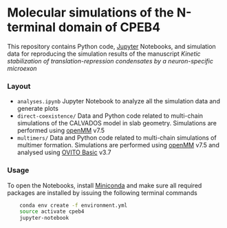 
# Molecular simulations of the N-terminal domain of CPEB4

This repository contains Python code, [Jupyter](http://jupyter.org) Notebooks, and simulation data for reproducing the simulation results of the manuscript _Kinetic stabilization of translation-repression condensates by a neuron-specific microexon_

### Layout

- `analyses.ipynb` Jupyter Notebook to analyze all the simulation data and generate plots
- `direct-coexistence/` Data and Python code related to multi-chain simulations of the CALVADOS model in slab geometry. Simulations are performed using [openMM](https://openmm.org/) v7.5
- `multimers/` Data and Python code related to multi-chain simulations of multimer formation. Simulations are performed using [openMM](https://openmm.org/) v7.5 and analysed using [OVITO Basic](https://www.ovito.org/) v3.7

### Usage

To open the Notebooks, install [Miniconda](https://conda.io/miniconda.html) and make sure all required packages are installed by issuing the following terminal commands

```bash
    conda env create -f environment.yml
    source activate cpeb4
    jupyter-notebook
```

